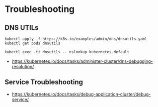 # Troubleshooting


## DNS UTILs

```
kubectl apply -f https://k8s.io/examples/admin/dns/dnsutils.yaml
kubectl get pods dnsutils

kubectl exec -ti dnsutils -- nslookup kubernetes.default

```

- https://kubernetes.io/docs/tasks/administer-cluster/dns-debugging-resolution/

## Service Troubleshooting
- https://kubernetes.io/docs/tasks/debug-application-cluster/debug-service/
